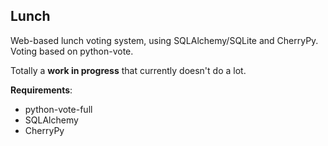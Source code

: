 ## Lunch	

Web-based lunch voting system, using SQLAlchemy/SQLite and CherryPy. Voting based on python-vote.

Totally a **work in progress** that currently doesn't do a lot.

**Requirements**:
* python-vote-full
* SQLAlchemy
* CherryPy
